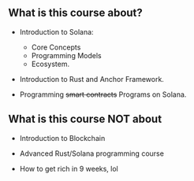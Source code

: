 ## What is this course about?

- Introduction to Solana: 
    - Core Concepts 
    - Programming Models 
    - Ecosystem.

- Introduction to Rust and Anchor Framework. 
- Programming ~~smart contracts~~ Programs on Solana.

## What is this course NOT about

- Introduction to Blockchain

- Advanced Rust/Solana programming course 

- How to get rich in 9 weeks, lol